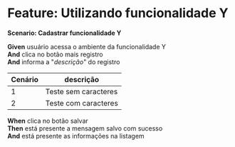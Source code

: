 **Feature: Utilizando funcionalidade Y**  
=
**Scenario: Cadastrar funcionalidade Y**  

**Given** usuário acessa o ambiente da funcionalidade Y  
**And** clica no botão mais registro  
**And** informa a "*descrição*" do registro  

|Cenário |descrição             |
|--------|----------------------|
|1       | Teste sem caracteres |
|2       | Teste com caracteres |

**When** clica no botão salvar  
**Then** está presente a mensagem salvo com sucesso  
**And** está presente as informações na listagem  